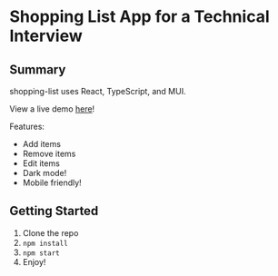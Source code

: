 # Shopping List App for a Technical Interview

## Summary

shopping-list uses React, TypeScript, and MUI.

View a live demo [here](https://shopping-cart-app.camcobb.com/)!

Features: 
- Add items
- Remove items
- Edit items
- Dark mode!
- Mobile friendly!

## Getting Started

1. Clone the repo
2. `npm install`
3. `npm start`
4. Enjoy!
